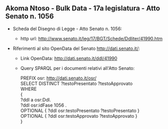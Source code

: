 ## Akoma Ntoso - Bulk Data - 17a legislatura - Atto Senato n. 1056 ##

* Scheda del Disegno di Legge - Atto Senato n. 1056:
	* http url: http://www.senato.it/leg/17/BGT/Schede/Ddliter/41990.htm

* Riferimenti al sito OpenData del Senato http://dati.senato.it/:
	* Link OpenData: http://dati.senato.it/ddl/41990
	* Query SPARQL per i documenti relativi all'Atto Senato:

        PREFIX osr: <http://dati.senato.it/osr/>  
		SELECT DISTINCT ?testoPresentato ?testoApprovato  
		WHERE  
		{  
		    ?ddl a osr:Ddl.  
		    ?ddl osr:idFase 1056 .  
		    OPTIONAL { ?ddl osr:testoPresentato ?testoPresentato }  
		    OPTIONAL { ?ddl osr:testoApprovato ?testoApprovato }  
		}
		